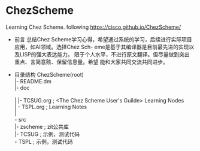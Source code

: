 # ChezScheme
Learning Chez Scheme. following https://cisco.github.io/ChezScheme/

* 前言
  总结Chez Scheme学习心得，希望通过系统的学习，后续进行实际项目应用，如AI领域。选择Chez Sch-
eme是基于其编译器是目前最先进的实现以及LISP的强大表达能力。
  限于个人水平，不进行原文翻译。但尽量做到突出重点、言简意赅、保留信息量。希望
能和大家共同交流共同进步。

* 目录结构
ChezScheme(root)<br/>
 |- README.dm<br/>
 |- doc<br/><br/>
 |   |- TCSUG.org ; <The Chez Scheme User's Guilde> Learning Nodes<br/>
 |   \- TSPL.org ; <The Scheme Programming Language> Learning Notes<br/>
 |<br/>
 \- src<br/>
     |- zscheme ; zit公共库<br/>
     |- TCSUG ; 示例，测试代码<br/>
     \- TSPL  ; 示例，测试代码<br/>
 
 
